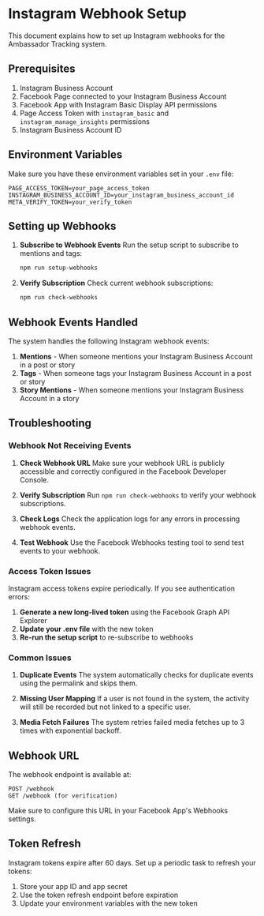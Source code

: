 # Instagram Webhook Setup

This document explains how to set up Instagram webhooks for the Ambassador Tracking system.

## Prerequisites

1. Instagram Business Account
2. Facebook Page connected to your Instagram Business Account
3. Facebook App with Instagram Basic Display API permissions
4. Page Access Token with `instagram_basic` and `instagram_manage_insights` permissions
5. Instagram Business Account ID

## Environment Variables

Make sure you have these environment variables set in your `.env` file:

```
PAGE_ACCESS_TOKEN=your_page_access_token
INSTAGRAM_BUSINESS_ACCOUNT_ID=your_instagram_business_account_id
META_VERIFY_TOKEN=your_verify_token
```

## Setting up Webhooks

1. **Subscribe to Webhook Events**
   Run the setup script to subscribe to mentions and tags:
   ```bash
   npm run setup-webhooks
   ```

2. **Verify Subscription**
   Check current webhook subscriptions:
   ```bash
   npm run check-webhooks
   ```

## Webhook Events Handled

The system handles the following Instagram webhook events:

1. **Mentions** - When someone mentions your Instagram Business Account in a post or story
2. **Tags** - When someone tags your Instagram Business Account in a post or story
3. **Story Mentions** - When someone mentions your Instagram Business Account in a story

## Troubleshooting

### Webhook Not Receiving Events

1. **Check Webhook URL**
   Make sure your webhook URL is publicly accessible and correctly configured in the Facebook Developer Console.

2. **Verify Subscription**
   Run `npm run check-webhooks` to verify your webhook subscriptions.

3. **Check Logs**
   Check the application logs for any errors in processing webhook events.

4. **Test Webhook**
   Use the Facebook Webhooks testing tool to send test events to your webhook.

### Access Token Issues

Instagram access tokens expire periodically. If you see authentication errors:

1. **Generate a new long-lived token** using the Facebook Graph API Explorer
2. **Update your .env file** with the new token
3. **Re-run the setup script** to re-subscribe to webhooks

### Common Issues

1. **Duplicate Events**
   The system automatically checks for duplicate events using the permalink and skips them.

2. **Missing User Mapping**
   If a user is not found in the system, the activity will still be recorded but not linked to a specific user.

3. **Media Fetch Failures**
   The system retries failed media fetches up to 3 times with exponential backoff.

## Webhook URL

The webhook endpoint is available at:
```
POST /webhook
GET /webhook (for verification)
```

Make sure to configure this URL in your Facebook App's Webhooks settings.

## Token Refresh

Instagram tokens expire after 60 days. Set up a periodic task to refresh your tokens:

1. Store your app ID and app secret
2. Use the token refresh endpoint before expiration
3. Update your environment variables with the new token